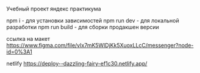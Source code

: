 Учебный проект яндекс практикума

npm i - для установки зависимостей
npm run dev - для локальной разработки
npm run build - для сборки продакшен версии

ссылка на макет
https://www.figma.com/file/vIx7mK5WlDjKk5XuoxLLcC/messenger?node-id=0%3A1

netlify
https://deploy--dazzling-fairy-ef1c30.netlify.app/
